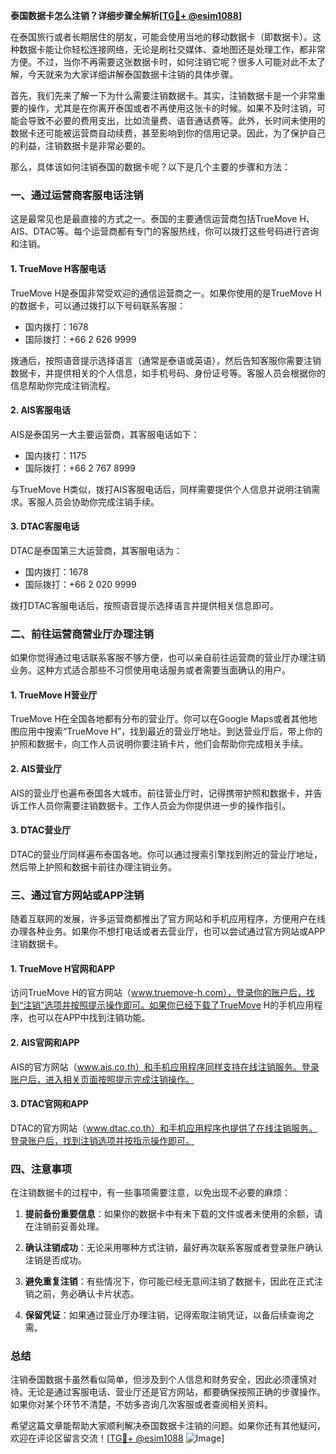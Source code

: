 **泰国数据卡怎么注销？详细步骤全解析[[TG💪+ @esim1088](https://t.me/s/esim1088)]**

在泰国旅行或者长期居住的朋友，可能会使用当地的移动数据卡（即数据卡）。这种数据卡能让你轻松连接网络，无论是刷社交媒体、查地图还是处理工作，都非常方便。不过，当你不再需要这张数据卡时，如何注销它呢？很多人可能对此不太了解，今天就来为大家详细讲解泰国数据卡注销的具体步骤。

首先，我们先来了解一下为什么需要注销数据卡。其实，注销数据卡是一个非常重要的操作，尤其是在你离开泰国或者不再使用这张卡的时候。如果不及时注销，可能会导致不必要的费用支出，比如流量费、语音通话费等。此外，长时间未使用的数据卡还可能被运营商自动续费，甚至影响到你的信用记录。因此，为了保护自己的利益，注销数据卡是非常必要的。

那么，具体该如何注销泰国的数据卡呢？以下是几个主要的步骤和方法：

### **一、通过运营商客服电话注销**

这是最常见也是最直接的方式之一。泰国的主要通信运营商包括TrueMove H、AIS、DTAC等。每个运营商都有专门的客服热线，你可以拨打这些号码进行咨询和注销。

#### **1. TrueMove H客服电话**
TrueMove H是泰国非常受欢迎的通信运营商之一。如果你使用的是TrueMove H的数据卡，可以通过拨打以下号码联系客服：
- 国内拨打：1678
- 国际拨打：+66 2 626 9999

拨通后，按照语音提示选择语言（通常是泰语或英语），然后告知客服你需要注销数据卡，并提供相关的个人信息，如手机号码、身份证号等。客服人员会根据你的信息帮助你完成注销流程。

#### **2. AIS客服电话**
AIS是泰国另一大主要运营商，其客服电话如下：
- 国内拨打：1175
- 国际拨打：+66 2 767 8999

与TrueMove H类似，拨打AIS客服电话后，同样需要提供个人信息并说明注销需求。客服人员会协助你完成注销手续。

#### **3. DTAC客服电话**
DTAC是泰国第三大运营商，其客服电话为：
- 国内拨打：1678
- 国际拨打：+66 2 020 9999

拨打DTAC客服电话后，按照语音提示选择语言并提供相关信息即可。

### **二、前往运营商营业厅办理注销**

如果你觉得通过电话联系客服不够方便，也可以亲自前往运营商的营业厅办理注销业务。这种方式适合那些不习惯使用电话服务或者需要当面确认的用户。

#### **1. TrueMove H营业厅**
TrueMove H在全国各地都有分布的营业厅。你可以在Google Maps或者其他地图应用中搜索“TrueMove H”，找到最近的营业厅地址。到达营业厅后，带上你的护照和数据卡，向工作人员说明你要注销卡片，他们会帮助你完成相关手续。

#### **2. AIS营业厅**
AIS的营业厅也遍布泰国各大城市。前往营业厅时，记得携带护照和数据卡，并告诉工作人员你需要注销数据卡。工作人员会为你提供进一步的操作指引。

#### **3. DTAC营业厅**
DTAC的营业厅同样遍布泰国各地。你可以通过搜索引擎找到附近的营业厅地址，然后带上护照和数据卡前往办理注销业务。

### **三、通过官方网站或APP注销**

随着互联网的发展，许多运营商都推出了官方网站和手机应用程序，方便用户在线办理各种业务。如果你不想打电话或者去营业厅，也可以尝试通过官方网站或APP注销数据卡。

#### **1. TrueMove H官网和APP**
访问TrueMove H的官方网站（www.truemove-h.com），登录你的账户后，找到“注销”选项并按照提示操作即可。如果你已经下载了TrueMove H的手机应用程序，也可以在APP中找到注销功能。

#### **2. AIS官网和APP**
AIS的官方网站（www.ais.co.th）和手机应用程序同样支持在线注销服务。登录账户后，进入相关页面按照提示完成注销操作。

#### **3. DTAC官网和APP**
DTAC的官方网站（www.dtac.co.th）和手机应用程序也提供了在线注销服务。登录账户后，找到注销选项并按指示操作即可。

### **四、注意事项**

在注销数据卡的过程中，有一些事项需要注意，以免出现不必要的麻烦：

1. **提前备份重要信息**：如果你的数据卡中有未下载的文件或者未使用的余额，请在注销前妥善处理。
   
2. **确认注销成功**：无论采用哪种方式注销，最好再次联系客服或者登录账户确认注销是否成功。

3. **避免重复注销**：有些情况下，你可能已经无意间注销了数据卡，因此在正式注销之前，务必确认卡片状态。

4. **保留凭证**：如果通过营业厅办理注销，记得索取注销凭证，以备后续查询之需。

### **总结**

注销泰国数据卡虽然看似简单，但涉及到个人信息和财务安全，因此必须谨慎对待。无论是通过客服电话、营业厅还是官方网站，都要确保按照正确的步骤操作。如果你对某个环节不清楚，不妨多咨询几次客服或者查阅相关资料。

希望这篇文章能帮助大家顺利解决泰国数据卡注销的问题。如果你还有其他疑问，欢迎在评论区留言交流！[[TG💪+ @esim1088](https://t.me/s/esim1088) ![Image](https://i.postimg.cc/4NQfJmqS/Snipaste-2025-05-13-00-14-12.png)]